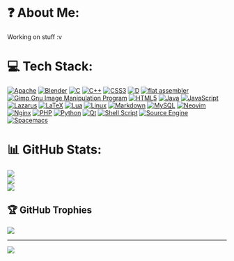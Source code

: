 # ❓ About Me:
Working on stuff :v

# 💻 Tech Stack:
[![Apache](https://img.shields.io/badge/apache-%23D42029.svg?style=for-the-badge&logo=apache&logoColor=white)](https://httpd.apache.org/)
[![Blender](https://img.shields.io/badge/blender-%23F5792A.svg?style=for-the-badge&logo=blender&logoColor=white)](https://www.blender.org/)
[![C](https://img.shields.io/badge/c-%2300599C.svg?style=for-the-badge&logo=c&logoColor=white)](https://en.cppreference.com/w/c)
[![C++](https://img.shields.io/badge/c++-%2300599C.svg?style=for-the-badge&logo=c%2B%2B&logoColor=white)](https://isocpp.org/)
[![CSS3](https://img.shields.io/badge/css3-%231572B6.svg?style=for-the-badge&logo=css3&logoColor=white)](https://www.w3.org/Style/CSS/Overview.en.html)
[![D](https://img.shields.io/static/v1?style=for-the-badge&label=&message=%F0%9F%85%B3%20D&color=red)](https://dlang.org/)
[![flat assembler](https://img.shields.io/static/v1?style=for-the-badge&label=&message=%F0%9F%9B%A0%20fasm&color=green)](https://dlang.org/)
[![Gimp Gnu Image Manipulation Program](https://img.shields.io/badge/Gimp-657D8B?style=for-the-badge&logo=gimp&logoColor=FFFFFF)](https://www.gimp.org/)
[![HTML5](https://img.shields.io/badge/html5-%23E34F26.svg?style=for-the-badge&logo=html5&logoColor=white)](https://www.w3.org/)
[![Java](https://img.shields.io/badge/java-%23ED8B00.svg?style=for-the-badge&logo=java&logoColor=white)](https://www.java.com/en/)
[![JavaScript](https://img.shields.io/badge/javascript-%23323330.svg?style=for-the-badge&logo=javascript&logoColor=%23F7DF1E)](https://javascript.com)
[![Lazarus](https://img.shields.io/static/v1?style=for-the-badge&message=Lazarus/FPC&color=000000&logo=Lazarus&logoColor=FFFFFF&label=)](https://freepascal.org)
[![LaTeX](https://img.shields.io/badge/latex-%23008080.svg?style=for-the-badge&logo=latex&logoColor=white)](https://www.latex-project.org/)
[![Lua](https://img.shields.io/badge/lua-%232C2D72.svg?style=for-the-badge&logo=lua&logoColor=white)](https://www.lua.org/)
[![Linux](https://img.shields.io/badge/Linux-FCC624?style=for-the-badge&logo=linux&logoColor=black)](https://kernel.org/)
[![Markdown](https://img.shields.io/badge/markdown-%23000000.svg?style=for-the-badge&logo=markdown&logoColor=white)](https://www.markdownguide.org/)
[![MySQL](https://img.shields.io/badge/mysql-%2300f.svg?style=for-the-badge&logo=mysql&logoColor=white)](https://www.mysql.com/)
[![Neovim](https://img.shields.io/static/v1?style=for-the-badge&message=Neovim&color=57A143&logo=Neovim&logoColor=FFFFFF&label=)](https://neovim.io/)
[![Nginx](https://img.shields.io/badge/nginx-%23009639.svg?style=for-the-badge&logo=nginx&logoColor=white)](https://www.nginx.com/)
[![PHP](https://img.shields.io/badge/php-%23777BB4.svg?style=for-the-badge&logo=php&logoColor=white)](https://www.php.net/)
[![Python](https://img.shields.io/badge/python-3670A0?style=for-the-badge&logo=python&logoColor=ffdd54)](https://www.python.org/)
[![Qt](https://img.shields.io/badge/Qt-%23217346.svg?style=for-the-badge&logo=Qt&logoColor=white)](https://www.qt.io/)
[![Shell Script](https://img.shields.io/badge/shell_script-%23121011.svg?style=for-the-badge&logo=gnu-bash&logoColor=white)](https://www.zsh.org/)
[![Source Engine](https://img.shields.io/static/v1?style=for-the-badge&message=Source+Engine&color=222222&logo=Source+Engine&logoColor=F79A10&label=)](https://developer.valvesoftware.com/wiki/SDK_Docs)
[![Spacemacs](https://img.shields.io/static/v1?style=for-the-badge&message=Spacemacs&color=9266CC&logo=Spacemacs&logoColor=FFFFFF&label=)](https://www.spacemacs.org/)

# 📊 GitHub Stats:
![](https://github-readme-stats.vercel.app/api?username=Edd12321&theme=dark&hide_border=false&include_all_commits=true&count_private=true)<br/>
![](https://github-readme-streak-stats.herokuapp.com/?user=Edd12321&theme=dark&hide_border=false)<br/>
![](https://github-readme-stats.vercel.app/api/top-langs/?username=Edd12321&theme=dark&hide_border=false&include_all_commits=true&count_private=true&layout=compact)

## 🏆 GitHub Trophies
![](https://github-profile-trophy.vercel.app/?username=Edd12321&theme=onestar&no-frame=false&no-bg=true&margin-w=4)

---
[![](https://visitcount.itsvg.in/api?id=Edd12321&icon=0&color=0)](https://visitcount.itsvg.in)
